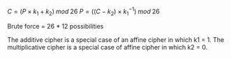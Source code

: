 $C = (P \times k_1 + k_2) \;mod \;26$
$P = ((C - k_2) \times k_1^{-1}) \;mod \;26$

Brute force = 26 * 12 possibilities

The additive cipher is a special case of an affine cipher in which  k1 = 1. The multiplicative cipher is a special case of affine cipher in which k2 = 0.